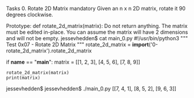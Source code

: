 Tasks
0. Rotate 2D Matrix
mandatory
Given an n x n 2D matrix, rotate it 90 degrees clockwise.

Prototype: def rotate_2d_matrix(matrix):
Do not return anything. The matrix must be edited in-place.
You can assume the matrix will have 2 dimensions and will not be empty.
jessevhedden$ cat main_0.py
#!/usr/bin/python3
"""
Test 0x07 - Rotate 2D Matrix
"""
rotate_2d_matrix = __import__('0-rotate_2d_matrix').rotate_2d_matrix

if __name__ == "__main__":
    matrix = [[1, 2, 3],
              [4, 5, 6],
              [7, 8, 9]]

    rotate_2d_matrix(matrix)
    print(matrix)

jessevhedden$
jessevhedden$ ./main_0.py
[[7, 4, 1],
[8, 5, 2],
[9, 6, 3]]